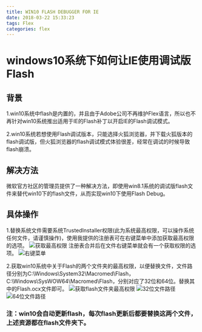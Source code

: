 ```yaml
---
title: WIN10 FLASH DEBUGGER FOR IE
date: 2018-03-22 15:33:23
tags: Flex
categories: flex
---
```


# windows10系统下如何让IE使用调试版Flash

<!-- more -->

## 背景
 1.win10系统中flash是内置的，并且由于Adobe公司不再维护Flex语言，所以也不再针对win10系统推出适用于IE的Flash补丁以开启IE的Flash调试模式。  

 2.win10系统若想使用Flash调试版本，只能选择火狐浏览器，并下载火狐版本的flash调试版，但火狐浏览器的flash调试模式体验很差，经常在调试的时候导致flash崩溃。

## 解决方法
 微软官方社区的管理员提供了一种解决方法，即使用win8.1系统的调试版flash文件来替代win10下的flash文件，从而实现win10下使用Flash Debug。

## 具体操作

 1.替换系统文件需要系统TrustedInstaller权限(此为系统最高权限，可以操作系统任何文件，请谨慎操作)，使用我提供的注册表可在右键菜单中添加获取最高权限的选项。
![获取最高权限](./getpower.png)
 注册表合并后在文件右键菜单就会有一个获取权限的选项。
![右键菜单](./右键菜单.png)

 2.获取win10系统中关于Flash的两个文件夹的最高权限，以便替换文件，文件路径分别为C:\Windows\System32\Macromed\Flash，C:\Windows\SysWOW64\Macromed\Flash，分别对应了32位和64位。替换其中的Flash.ocx文件即可。
![获取flash文件夹最高权限](./getpower1.png)
![32位文件路径](./32flashsrc.png)
![64位文件路径](./64flashsrc.png)

### 注：win10会自动更新flash，每次flash更新后都要替换这两个文件，上述资源都在flash文件夹下。
